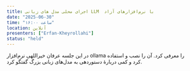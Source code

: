 ```yaml
---
title: اجرای محلی مدل های زبانی LLM  با نرم‌افزارهای آزاد
date: "2025-06-30"
time: "ساعت ۱۶:۰۰"
location: آنلاین
presenters: ["Erfan-Kheyrollahi"]
status: "held"
---
```


در این جلسه عرفان خیراللهی نرم‌افزار ollama را معرفی کرد. آن را نصب و استفاده کرد و کمی دربارهٔ دستوردهی به مدل‌های زبانی بزرگ 
گفتگو کرد.